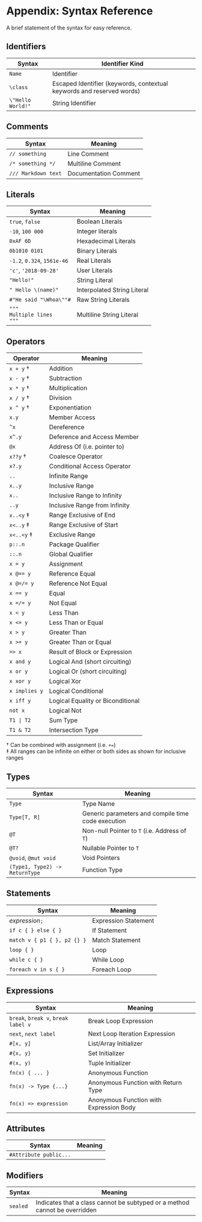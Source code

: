 # Appendix: Syntax Reference

A brief statement of the syntax for easy reference.

## Identifiers

| Syntax            | Identifier Kind                                                       |
| ----------------- | --------------------------------------------------------------------- |
| `Name`            | Identifier                                                            |
| `\class`          | Escaped Identifier (keywords, contextual keywords and reserved words) |
| `\"Hello World!"` | String Identifier                                                     |

## Comments

| Syntax              | Meaning               |
| ------------------- | --------------------- |
| `// something`      | Line Comment          |
| `/* something */`   | Multiline Comment     |
| `/// Markdown text` | Documentation Comment |

## Literals

| Syntax                             | Meaning                     |
| ---------------------------------- | --------------------------- |
| `true`, `false`                    | Boolean Literals            |
| `-10`, `100 000`                   | Integer literals            |
| `0xAF 6D`                          | Hexadecimal Literals        |
| `0b1010 0101`                      | Binary Literals             |
| `-1.2`, `0.324`, `1561e-46`        | Real Literals               |
| `'c'`, `'2018-09-28'`              | User Literals               |
| `"Hello!"`                         | String Literal              |
| `" Hello \(name)"`                 | Interpolated String Literal |
| `#"He said "\Whoa\""#`             | Raw String Literals         |
| `"""`<br>`Multiple lines`<br>`"""` | Multiline String Literal    |

## Operators

| Operator      | Meaning                           |
| ------------- | --------------------------------- |
| `x + y` †     | Addition                          |
| `x - y` †     | Subtraction                       |
| `x * y` †     | Multiplication                    |
| `x / y` †     | Division                          |
| `x ^ y` †     | Exponentiation                    |
| `x.y`         | Member Access                     |
| `^x`          | Dereference                       |
| `x^.y`        | Deference and Access Member       |
| `@x`          | Address Of (i.e. pointer to)      |
| `x??y` †      | Coalesce Operator                 |
| `x?.y`        | Conditional Access Operator       |
| `..`          | Infinite Range                    |
| `x..y`        | Inclusive Range                   |
| `x..`         | Inclusive Range to Infinity       |
| `..y`         | Inclusive Range from Infinity     |
| `x..<y` ‡     | Range Exclusive of End            |
| `x<..y` ‡     | Range Exclusive of Start          |
| `x<..<y` ‡    | Exclusive Range                   |
| `p::.n`       | Package Qualifier                 |
| `::.n`        | Global Qualifier                  |
| `x = y`       | Assignment                        |
| `x @== y`     | Reference Equal                   |
| `x @=/= y`    | Reference Not Equal               |
| `x == y`      | Equal                             |
| `x =/= y`     | Not Equal                         |
| `x < y`       | Less Than                         |
| `x <= y`      | Less Than or Equal                |
| `x > y`       | Greater Than                      |
| `x >= y`      | Greater Than or Equal             |
| `=> x`        | Result of Block or Expression     |
| `x and y`     | Logical And (short circuiting)    |
| `x or y`      | Logical Or (short circuiting)     |
| `x xor y`     | Logical Xor                       |
| `x implies y` | Logical Conditional               |
| `x iff y`     | Logical Equality or Biconditional |
| `not x`       | Logical Not                       |
| `T1 \| T2`    | Sum Type                          |
| `T1 & T2`     | Intersection Type                 |

† Can be combined with assignment (i.e. `+=`) \
‡ All ranges can be infinite on either or both sides as shown for inclusive ranges

## Types

| Syntax                         | Meaning                                            |
| ------------------------------ | -------------------------------------------------- |
| `Type`                         | Type Name                                          |
| `Type[T, R]`                   | Generic parameters and compile time code execution |
| `@T`                           | Non-null Pointer to `T`    (i.e. Address of `T`)   |
| `@T?`                          | Nullable Pointer to `T`                            |
| `@void`, `@mut void`           | Void Pointers                                      |
| `(Type1, Type2) -> ReturnType` | Function Type                                      |

## Statements

| Syntax                      | Meaning              |
| --------------------------- | -------------------- |
| *expression*`;`             | Expression Statement |
| `if c { } else { }`         | If Statement         |
| `match v { p1 { }, p2 {} }` | Match Statement      |
| `loop { }`                  | Loop                 |
| `while c { }`               | While Loop           |
| `foreach v in s { }`        | Foreach Loop         |

## Expressions

| Syntax                              | Meaning                                 |
| ----------------------------------- | --------------------------------------- |
| `break`, `break v`, `break label v` | Break Loop Expression                   |
| `next`, `next label`                | Next Loop Iteration Expression          |
| `#[x, y]`                           | List/Array Initializer                  |
| `#{x, y}`                           | Set Initializer                         |
| `#(x, y)`                           | Tuple Initializer                       |
| `fn(x) { ... }`                     | Anonymous Function                      |
| `fn(x) -> Type {...}`               | Anonymous Function with Return Type     |
| `fn(x) => expression`               | Anonymous Function with Expression Body |

## Attributes

| Syntax                 | Meaning |
| ---------------------- | ------- |
| `#Attribute public...` |         |

## Modifiers

| Syntax   | Meaning                                                                    |
| -------- | -------------------------------------------------------------------------- |
| `sealed` | Indicates that a class cannot be subtyped or a method cannot be overridden |
